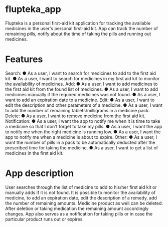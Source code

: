 # flupteka_app

Flupteka is a personal first-aid kit application for tracking the available medicines in
the user's personal first-aid kit. App can track the number of remaining pills, notify
about the time of taking the pills and running out medicines.

# Features
Search:
● As a user, I want to search for medicines to add to the first aid kit.
● As a user, I want to search for medicines in my first aid kit to monitor the availability
of medicines. Add:
● As a user, I want to add medicines to the first aid kit from the found list of medicines.
● As a user, I want to add medicines manually if the required medicines was not found.
● As a user, I want to add an expiration date to a medicine.
Edit:
● As a user, I want to edit the description and other parameters of a medicine.
● As a user, I want to add the number of remaining tablets/milligrams in a medicine
pack. Delete:
● As a user, I want to remove medicine from the first aid kit. Notification:
● As a user, I want the app to notify me when it is time to take a medicine so that I don't forget to take my pills.
● As a user, I want the app to notify me when the right medicine is running low.
● As a user, I want the app to notify me when a medicine is about to expire. Other:
● As a user, I want the number of pills in a pack to be automatically deducted after the prescribed time for taking the medicine.
● As a user, I want to get a list of medicines in the first aid kit.

# App description
User searches through the list of medicine to add to his/her first aid kit or manually adds if it is not found. It is possible to monitor the availability of medicine, to add an expiration date, edit the description of a remedy, add the number of remaining amounts. Medicine product as well can be deleted. After deletion or taking medication the remaining amount accordingly changes. App also serves as a notification for taking pills or in case the particular product runs out or expires. 

